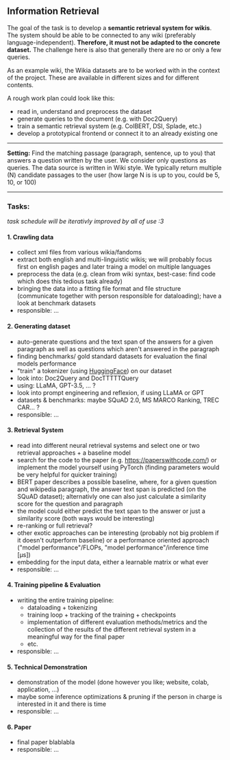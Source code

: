 ## Information Retrieval

The goal of the task is to develop a **semantic retrieval system for wikis**. The system should be able to be connected to any wiki (preferably language-independent). **Therefore, it must not be adapted to the concrete dataset.** The challenge here is also that generally there are no or only a few queries.

As an example wiki, the Wikia datasets are to be worked with in the context of the project. These are available in different sizes and for different contents.

A rough work plan could look like this:
- read in, understand and preprocess the dataset
- generate queries to the document (e.g. with Doc2Query)
- train a semantic retrieval system (e.g. ColBERT, DSI, Splade, etc.)
- develop a prototypical frontend or connect it to an already existing one

---

**Setting:** 
Find the matching passage (paragraph, sentence, up to you) that answers a question written by
the user. We consider only questions as queries. The data source is written in Wiki style. We typically
return multiple (N) candidate passages to the user (how large N is is up to you, could be 5, 10, or 100)

---

### **Tasks:**
*task schedule will be iterativly improved by all of use :3*

#### 1. Crawling data
- collect xml files from various wikia/fandoms
- extract both english and multi-linguistic wikis; we will probably focus first on english pages and
later traing a model on multiple languages
- preprocess the data (e.g. clean from wiki syntax, best-case: find code which does this tedious task already)
- bringing the data into a fitting file format and file structure (communicate together with person responsible for dataloading); have a look at benchmark datasets
- responsible: ...


#### 2. Generating dataset
- auto-generate questions and the text span of the answers for a given paragraph as well as questions
which aren't answered in the paragraph
- finding benchmarks/ gold standard datasets for evaluation the final models performance
- "train" a tokenizer (using [HuggingFace](https://huggingface.co/docs/tokenizers/index)) on our dataset
- look into: Doc2Query and DocTTTTTQuery
- using: LLaMA, GPT-3.5, ... ?
- look into prompt engineering and reflexion, if using LLaMA or GPT 
- datasets & benchmarks: maybe SQuAD 2.0, MS MARCO Ranking, TREC CAR... ?
- responsible: ...


#### 3. Retrieval System
- read into different neural retrieval systems and select one or two retrieval approaches + a baseline model
- search for the code to the paper (e.g. https://paperswithcode.com/) or implement the model yourself using PyTorch (finding parameters would be very helpful for quicker training)
- BERT paper describes a possible baseline, where, for a given question and wikipedia paragraph, the answer text span is predicted (on the SQuAD dataset); alternativly one can also
just calculate a similarity score for the question and paragraph
- the model could either predict the text span to the answer or just a similarity score (both ways would be interesting)
- re-ranking or full retrieval?
- other exotic approaches can be interesting (probably not big problem if it doesn't outperform baseline) or a performance oriented approach ("model performance"/FLOPs, "model performance"/inference time [µs])
- embedding for the input data, either a learnable matrix or what ever
- responsible: ...


#### 4. Training pipeline & Evaluation
- writing the entire training pipeline:
    - dataloading + tokenizing
    - training loop + tracking of the training + checkpoints
    - implementation of different evaluation methods/metrics and the collection of the results of the different retrieval system in a meaningful way for the final paper
    - etc.
- responsible: ...


#### 5. Technical Demonstration
- demonstration of the model (done however you like; website, colab, application, ...)
- maybe some inference optimizations & pruning if the person in charge is interested in it and there is time
- responsible: ...


#### 6. Paper
- final paper blablabla
- responsible: ...